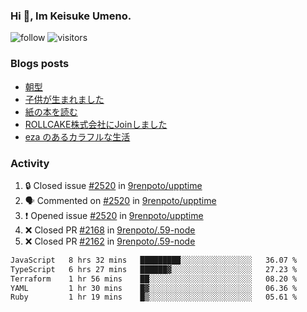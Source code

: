 ### Hi 👋, Im Keisuke Umeno.

<!--
**9renpoto/9renpoto** is a ✨ _special_ ✨ repository because its `README.md` (this file) appears on your GitHub profile.

Here are some ideas to get you started:

- 🔭 I’m currently working on ...
- 🌱 I’m currently learning ...
- 👯 I’m looking to collaborate on ...
- 🤔 I’m looking for help with ...
- 💬 Ask me about ...
- 📫 How to reach me: ...
- 😄 Pronouns: ...
- ⚡ Fun fact: ...
-->

![follow](https://img.shields.io/github/followers/9renpoto?label=Follow&style=social)
![visitors](https://komarev.com/ghpvc/?username=9renpoto&label=Profile%20views&color=0e75b6&style=flat)

### Blogs posts

<!-- BLOG-POST-LIST:START -->
- [朝型](https://9renpoto.win/entry/2024/05/29/im-an-early)
- [子供が生まれました](https://9renpoto.win/entry/2024/04/18/hello-world)
- [紙の本を読む](https://9renpoto.win/entry/2024/02/25/reading-papar-book)
- [ROLLCAKE株式会社にJoinしました](https://9renpoto.win/entry/2024/02/11/join)
- [eza のあるカラフルな生活](https://9renpoto.win/entry/2024/02/01/eza)
<!-- BLOG-POST-LIST:END -->

### Activity

<!--START_SECTION:activity-->
1. 🔒 Closed issue [#2520](https://github.com/9renpoto/upptime/issues/2520) in [9renpoto/upptime](https://github.com/9renpoto/upptime)
2. 🗣 Commented on [#2520](https://github.com/9renpoto/upptime/issues/2520#issuecomment-2213310408) in [9renpoto/upptime](https://github.com/9renpoto/upptime)
3. ❗ Opened issue [#2520](https://github.com/9renpoto/upptime/issues/2520) in [9renpoto/upptime](https://github.com/9renpoto/upptime)
4. ❌ Closed PR [#2168](https://github.com/9renpoto/.59-node/pull/2168) in [9renpoto/.59-node](https://github.com/9renpoto/.59-node)
5. ❌ Closed PR [#2162](https://github.com/9renpoto/.59-node/pull/2162) in [9renpoto/.59-node](https://github.com/9renpoto/.59-node)
<!--END_SECTION:activity-->

<!--START_SECTION:waka-->

```txt
JavaScript   8 hrs 32 mins   █████████░░░░░░░░░░░░░░░░   36.07 %
TypeScript   6 hrs 27 mins   ██████▓░░░░░░░░░░░░░░░░░░   27.23 %
Terraform    1 hr 56 mins    ██░░░░░░░░░░░░░░░░░░░░░░░   08.20 %
YAML         1 hr 30 mins    █▓░░░░░░░░░░░░░░░░░░░░░░░   06.36 %
Ruby         1 hr 19 mins    █▒░░░░░░░░░░░░░░░░░░░░░░░   05.61 %
```

<!--END_SECTION:waka-->
